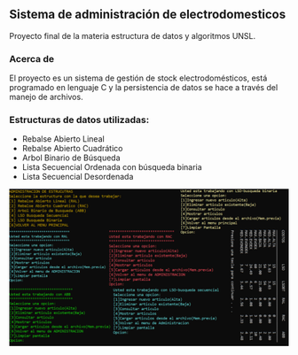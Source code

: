 ## Sistema de administración de electrodomesticos 
Proyecto final de la materia estructura de datos y algoritmos UNSL.

### Acerca de
El proyecto es un sistema de gestión de stock electrodomésticos, está programado en lenguaje C y la persistencia de datos se hace a través del manejo de archivos.
### Estructuras de datos utilizadas:
- Rebalse Abierto Lineal
- Rebalse Abierto Cuadrático
- Arbol Binario de Búsqueda
- Lista Secuencial Ordenada con búsqueda binaria 
- Lista Secuencial Desordenada
  
![](https://github.com/gipage/prc-maq-EDA/blob/main/PresentacionEDA.jpg)
